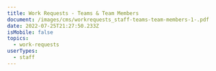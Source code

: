 ```yaml
---
title: Work Requests - Teams & Team Members
document: /images/cms/workrequests_staff-teams-team-members-1-.pdf
date: 2022-07-25T21:27:50.233Z
isMobile: false
topics:
  - work-requests
userTypes:
  - staff
---
```

